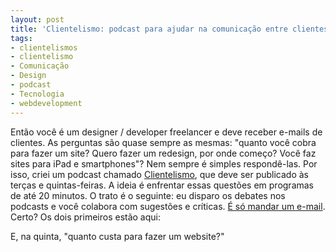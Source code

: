 ```yaml
---
layout: post
title: 'Clientelismo: podcast para ajudar na comunicação entre clientes e webdevelopers'
tags:
- clientelismos
- clientelismo
- Comunicação
- Design
- podcast
- Tecnologia
- webdevelopment
---
```


Então você é um designer / developer freelancer e deve receber e-mails de clientes. As perguntas são quase sempre as mesmas: "quanto você cobra para fazer um site? Quero fazer um redesign, por onde começo? Você faz sites para iPad e smartphones"? Nem sempre é simples respondê-las. Por isso, criei um podcast chamado [Clientelismo](http://www.caosordenado.com/tag/clientelismo.html), que deve ser publicado às terças e quintas-feiras. A ideia é enfrentar essas questões em programas de até 20 minutos. O trato é o seguinte: eu disparo os debates nos podcasts e você colabora com sugestões e críticas. [É só mandar um e-mail](http://www.caosordenado.com/contato/). Certo? Os dois primeiros estão aqui:

E, na quinta, "quanto custa para fazer um website?"
